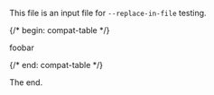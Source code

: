 This file is an input file for `--replace-in-file` testing.

{/* begin: compat-table */}

foobar

{/* end: compat-table */}

The end.
